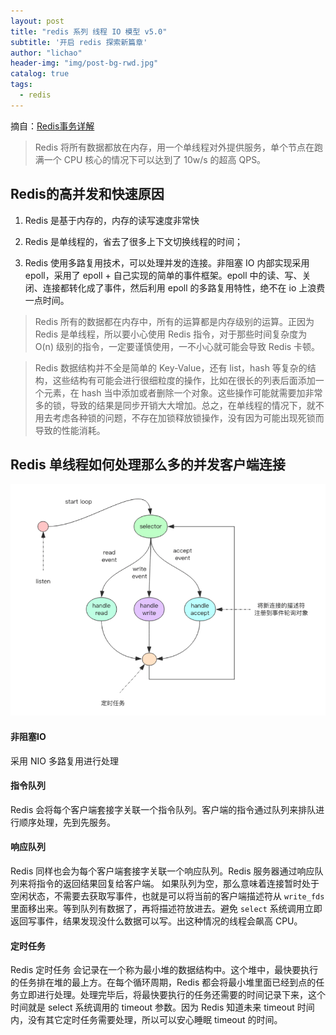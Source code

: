 ```yaml
---
layout: post
title: "redis 系列 线程 IO 模型 v5.0"
subtitle: '开启 redis 探索新篇章'
author: "lichao"
header-img: "img/post-bg-rwd.jpg"
catalog: true
tags:
  - redis 
---
```


摘自：[Redis事务详解](https://xargin.com/redis-transaction/)

> Redis 将所有数据都放在内存，用一个单线程对外提供服务，单个节点在跑满一个 CPU 核心的情况下可以达到了 10w/s 的超高 QPS。

## Redis的高并发和快速原因

1. Redis 是基于内存的，内存的读写速度非常快

2. Redis 是单线程的，省去了很多上下文切换线程的时间；

3. Redis 使用多路复用技术，可以处理并发的连接。非阻塞 IO 内部实现采用 epoll，采用了 epoll + 自己实现的简单的事件框架。epoll 中的读、写、关闭、连接都转化成了事件，然后利用 epoll 的多路复用特性，绝不在 io 上浪费一点时间。

> Redis 所有的数据都在内存中，所有的运算都是内存级别的运算。正因为 Redis 是单线程，所以要小心使用 Redis 指令，对于那些时间复杂度为 O(n) 级别的指令，一定要谨慎使用，一不小心就可能会导致 Redis 卡顿。

> Redis 数据结构并不全是简单的 Key-Value，还有 list，hash 等复杂的结构，这些结构有可能会进行很细粒度的操作，比如在很长的列表后面添加一个元素，在 hash 当中添加或者删除一个对象。这些操作可能就需要加非常多的锁，导致的结果是同步开销大大增加。总之，在单线程的情况下，就不用去考虑各种锁的问题，不存在加锁释放锁操作，没有因为可能出现死锁而导致的性能消耗。




## Redis 单线程如何处理那么多的并发客户端连接

![存储概览](/img/redis/42.png)


#### 非阻塞IO
采用 NIO 多路复用进行处理
#### 指令队列
Redis 会将每个客户端套接字关联一个指令队列。客户端的指令通过队列来排队进行顺序处理，先到先服务。
#### 响应队列
Redis 同样也会为每个客户端套接字关联一个响应队列。Redis 服务器通过响应队列来将指令的返回结果回复给客户端。 如果队列为空，那么意味着连接暂时处于空闲状态，不需要去获取写事件，也就是可以将当前的客户端描述符从 ```write_fds``` 里面移出来。等到队列有数据了，再将描述符放进去。避免 ```select``` 系统调用立即返回写事件，结果发现没什么数据可以写。出这种情况的线程会飙高 CPU。
#### 定时任务
Redis 定时任务 会记录在一个称为最小堆的数据结构中。这个堆中，最快要执行的任务排在堆的最上方。在每个循环周期，Redis 都会将最小堆里面已经到点的任务立即进行处理。处理完毕后，将最快要执行的任务还需要的时间记录下来，这个时间就是 select 系统调用的 timeout 参数。因为 Redis 知道未来 timeout 时间内，没有其它定时任务需要处理，所以可以安心睡眠 timeout 的时间。